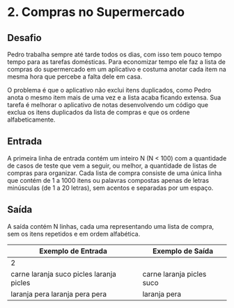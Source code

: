 # 2. Compras no Supermercado

## Desafio

Pedro trabalha sempre até tarde todos os dias, com isso tem pouco tempo tempo para as tarefas domésticas. Para economizar tempo ele faz a lista de compras do supermercado em um aplicativo e costuma anotar cada item na mesma hora que percebe a falta dele em casa.

O problema é que o aplicativo não exclui itens duplicados, como Pedro anota o mesmo item mais de uma vez e a lista acaba ficando extensa. Sua tarefa é melhorar o aplicativo de notas desenvolvendo um código que exclua os itens duplicados da lista de compras e que os ordene alfabeticamente.

## Entrada

A primeira linha de entrada contém um inteiro N (N < 100) com a quantidade de casos de teste que vem a seguir, ou melhor, a quantidade de listas de compras para organizar. Cada lista de compra consiste de uma única linha que contém de 1 a 1000 itens ou palavras compostas apenas de letras minúsculas (de 1 a 20 letras), sem acentos e separadas por um espaço.

## Saída

A saída contém N linhas, cada uma representando uma lista de compra, sem os itens repetidos e em ordem alfabética.

Exemplo de Entrada | Exemplo de Saída
-|-
2 ||
carne laranja suco picles laranja picles | carne laranja picles suco
laranja pera laranja pera pera | laranja pera